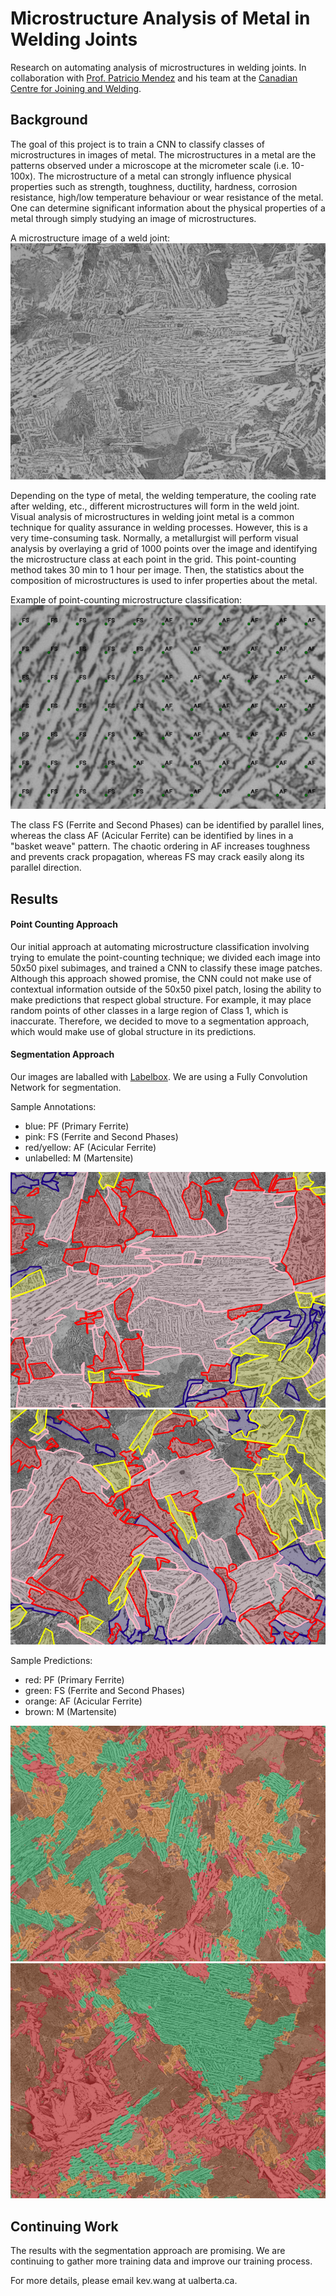 # Microstructure Analysis of Metal in Welding Joints

Research on automating analysis of microstructures in welding joints. In collaboration with [Prof. Patricio Mendez](https://sites.ualberta.ca/~ccwj/people/professors/mendez/) and his team at the [Canadian Centre for Joining and Welding](https://sites.ualberta.ca/~ccwj/).

## Background
The goal of this project is to train a CNN to classify classes of microstructures in images of metal. The microstructures in a metal are the patterns observed under a microscope at the micrometer scale (i.e. 10-100x). The microstructure of a metal can strongly influence physical properties such as strength, toughness, ductility, hardness, corrosion resistance, high/low temperature behaviour or wear resistance of the metal. One can determine significant information about the physical properties of a metal through simply studying an image of microstructures. 

A microstructure image of a weld joint:
![microstructures](https://github.com/kevwang1/Welding-Microstructures-Classification/blob/master/Sample_Data/Segmentation_Images/Image_1.jpg)

Depending on the type of metal, the welding temperature, the cooling rate after welding, etc., different microstructures will form in the weld joint. Visual analysis of microstructures in welding joint metal is a common technique for quality assurance in welding processes. However, this is a very time-consuming task. Normally, a metallurgist will perform visual analysis by overlaying a grid of 1000 points over the image and identifying the microstructure class at each point in the grid. This point-counting method takes 30 min to 1 hour per image. Then, the statistics about the composition of microstructures is used to infer properties about the metal.

Example of point-counting microstructure classification:
![point counting](https://github.com/kevwang1/Welding-Microstructures-Classification/blob/master/Sample_Data/Point_Counting_Images/Example.png)

The class FS (Ferrite and Second Phases) can be identified by parallel lines, whereas the class AF (Acicular Ferrite) can be identified by lines in a "basket weave" pattern. The chaotic ordering in AF increases toughness and prevents crack propagation, whereas FS may crack easily along its parallel direction.

## Results

#### Point Counting Approach
Our initial approach at automating microstructure classification involving trying to emulate the point-counting technique; we divided each image into 50x50 pixel subimages, and trained a CNN to classify these image patches. Although this approach showed promise, the CNN could not make use of contextual information outside of the 50x50 pixel patch, losing the ability to make predictions that respect global structure. For example, it may place random points of other classes in a large region of Class 1, which is inaccurate. Therefore, we decided to move to a segmentation approach, which would make use of global structure in its predictions.

#### Segmentation Approach
Our images are laballed with [Labelbox](https://labelbox.com/). We are using a Fully Convolution Network for segmentation.

Sample Annotations:
- blue: PF (Primary Ferrite)
- pink: FS (Ferrite and Second Phases)
- red/yellow: AF (Acicular Ferrite)
- unlabelled: M (Martensite)

![annotation 1](https://github.com/kevwang1/Welding-Microstructures-Classification/blob/master/Sample_Data/Segmentation_Annotations/Image_1.png)
![annotation_2](https://github.com/kevwang1/Welding-Microstructures-Classification/blob/master/Sample_Data/Segmentation_Annotations/Image_2.png)

Sample Predictions:
- red: PF (Primary Ferrite)
- green: FS (Ferrite and Second Phases)
- orange: AF (Acicular Ferrite)
- brown: M (Martensite)

![prediction 1](https://github.com/kevwang1/Welding-Microstructures-Classification/blob/master/Sample_Data/Segmentation_Predictions/Image_1.png)
![prediction 2](https://github.com/kevwang1/Welding-Microstructures-Classification/blob/master/Sample_Data/Segmentation_Predictions/Image_2.png)

## Continuing Work
The results with the segmentation approach are promising. We are continuing to gather more training data and improve our training process.

For more details, please email kev.wang at ualberta.ca.

